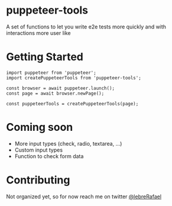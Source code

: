 # puppeteer-tools
A set of functions to let you write e2e tests more quickly and with interactions more user like

# Getting Started
```
import puppeteer from 'puppeteer';
import createPuppeteerTools from 'puppeteer-tools';

const browser = await puppeteer.launch();
const page = await browser.newPage();

const puppeteerTools = createPuppeteerTools(page);
```

# Coming soon
* More input types (check, radio, textarea, ...)
* Custom input types
* Function to check form data

# Contributing
Not organized yet, so for now reach me on twitter [@lebreRafael](https://twitter.com/lebreRafael)
